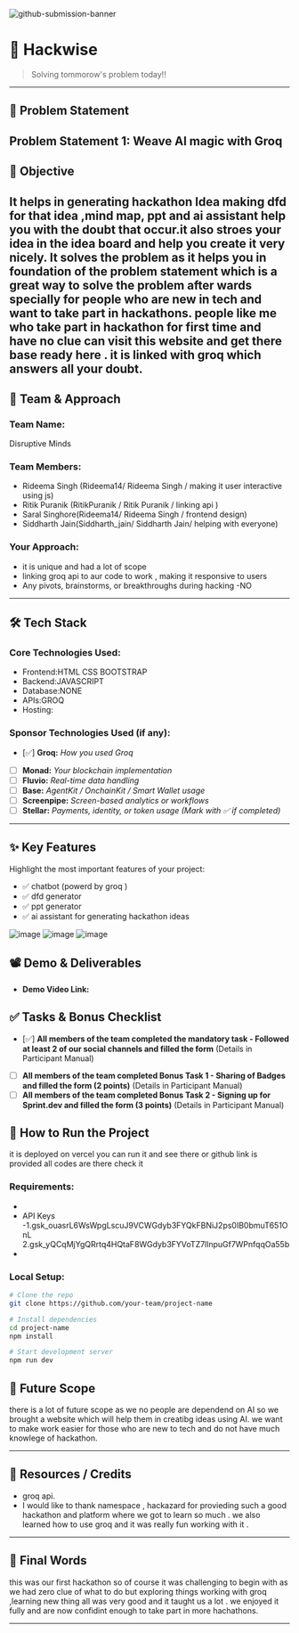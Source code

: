 ![github-submission-banner](https://github.com/user-attachments/assets/a1493b84-e4e2-456e-a791-ce35ee2bcf2f)

# 🚀 Hackwise

> Solving tommorow's problem today!!

---

## 📌 Problem Statement


Problem Statement 1: Weave AI magic with Groq
---

## 🎯 Objective

It helps in generating hackathon Idea making dfd for that idea ,mind map, ppt and ai assistant help you with the doubt that occur.it also stroes your idea in the idea board and help you create it very nicely.
It solves the problem as it helps you in foundation of the problem statement which is a great way to solve the problem after wards specially for people who are new in tech and want to take part in hackathons.
people like me who take part in hackathon for first time and have no clue can visit this website and get there base ready here .
it is linked with groq which answers all your doubt.
---

## 🧠 Team & Approach

### Team Name:  
Disruptive Minds

### Team Members:  
- Rideema Singh (Rideema14/ Rideema Singh / making it user interactive using js)  
- Ritik Puranik  (RitikPuranik / Ritik Puranik / linking api )   
- Saral Singhore(Rideema14/ Rideema Singh /  frontend design)  
- Siddharth Jain(Siddharth_jain/ Siddharth Jain/ helping with everyone)  


### Your Approach:  
- it is unique and had a lot of scope
- linking groq api to aur code to work , making it responsive to users  
- Any pivots, brainstorms, or breakthroughs during hacking -NO  

---

## 🛠️ Tech Stack

### Core Technologies Used:
- Frontend:HTML CSS BOOTSTRAP
- Backend:JAVASCRIPT
- Database:NONE
- APIs:GROQ
- Hosting:

### Sponsor Technologies Used (if any):
- [✅] **Groq:** _How you used Groq_  
- [ ] **Monad:** _Your blockchain implementation_  
- [ ] **Fluvio:** _Real-time data handling_  
- [ ] **Base:** _AgentKit / OnchainKit / Smart Wallet usage_  
- [ ] **Screenpipe:** _Screen-based analytics or workflows_  
- [ ] **Stellar:** _Payments, identity, or token usage_
*(Mark with ✅ if completed)*
---

## ✨ Key Features

Highlight the most important features of your project:

- ✅ chatbot (powerd by groq )
- ✅ dfd generator 
- ✅ ppt generator
- ✅ ai assistant for generating hackathon ideas 

![image](https://github.com/user-attachments/assets/c19757ef-a183-47cd-a501-eebca9943579)
![image](https://github.com/user-attachments/assets/ac540ad0-9a91-487a-98fc-d93612120e3a)
![image](https://github.com/user-attachments/assets/6f43f73c-9909-456b-a1f9-b471cf03f161)




## 📽️ Demo & Deliverables

- **Demo Video Link:**  

## ✅ Tasks & Bonus Checklist

- [✅] **All members of the team completed the mandatory task - Followed at least 2 of our social channels and filled the form** (Details in Participant Manual)  
- [ ] **All members of the team completed Bonus Task 1 - Sharing of Badges and filled the form (2 points)**  (Details in Participant Manual)
- [ ] **All members of the team completed Bonus Task 2 - Signing up for Sprint.dev and filled the form (3 points)**  (Details in Participant Manual)
## 🧪 How to Run the Project
it is deployed on vercel you can run it and see there or github link is provided all codes are there check it
### Requirements:
- 
- API Keys -1.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
            2.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
- 

### Local Setup:
```bash
# Clone the repo
git clone https://github.com/your-team/project-name

# Install dependencies
cd project-name
npm install

# Start development server
npm run dev
```

## 🧬 Future Scope

there is a lot of future scope as we no people are dependend on AI so we brought a website which will help them in creatibg ideas using AI.
we want to make work easier for those who are new to tech and do not have much knowlege of hackathon.

---

## 📎 Resources / Credits

- groq api.
-  I would  like to thank namespace , hackazard for provieding such a good hackathon and platform where we got to learn so much . we also learned how to use groq and it was really fun working with it .

---

## 🏁 Final Words

this was our first hackathon so of course  it was challenging to begin with as we had zero clue of what to do but exploring things working with groq ,learning new thing all was very good and it taught us a lot . we enjoyed it fully and are now confidint enough to take part in more hachathons.

---
